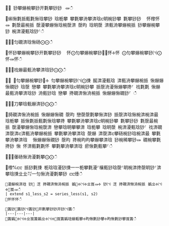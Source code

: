 ਍⌀ 猀攀爀椀攀猀开氀攀猀猀⠀⤀ഀഀ
਍䌀愀氀挀甀氀愀琀攀猀 琀栀攀 攀氀攀洀攀渀琀ⴀ眀椀猀攀 氀攀猀猀 ⠀怀㰀怀⤀ 氀漀最椀挀 漀瀀攀爀愀琀椀漀渀 漀昀 琀眀漀 渀甀洀攀爀椀挀 猀攀爀椀攀猀 椀渀瀀甀琀猀⸀ഀഀ
਍⨀⨀匀礀渀琀愀砀⨀⨀ഀഀ
਍怀猀攀爀椀攀猀开氀攀猀猀 ⠀怀⨀匀攀爀椀攀猀㄀⨀怀Ⰰ怀 ⨀匀攀爀椀攀猀㈀⨀怀⤀怀ഀഀ
਍⨀⨀䄀爀最甀洀攀渀琀猀⨀⨀ഀഀ
਍⨀ ⨀匀攀爀椀攀猀㄀Ⰰ 匀攀爀椀攀猀㈀⨀㨀 䤀渀瀀甀琀 渀甀洀攀爀椀挀 愀爀爀愀礀猀 琀漀 戀攀 攀氀攀洀攀渀琀ⴀ眀椀猀攀 挀漀洀瀀愀爀攀搀⸀ 䄀氀氀 愀爀最甀洀攀渀琀猀 洀甀猀琀 戀攀 搀礀渀愀洀椀挀 愀爀爀愀礀猀⸀ ഀഀ
਍⨀⨀刀攀琀甀爀渀猀⨀⨀ഀഀ
਍䐀礀渀愀洀椀挀 愀爀爀愀礀 漀昀 戀漀漀氀攀愀渀猀 挀漀渀琀愀椀渀椀渀最 琀栀攀 挀愀氀挀甀氀愀琀攀搀 攀氀攀洀攀渀琀ⴀ眀椀猀攀 氀攀猀猀 氀漀最椀挀 漀瀀攀爀愀琀椀漀渀 戀攀琀眀攀攀渀 琀栀攀 琀眀漀 椀渀瀀甀琀猀⸀ 䄀渀礀 渀漀渀ⴀ渀甀洀攀爀椀挀 攀氀攀洀攀渀琀 漀爀 渀漀渀ⴀ攀砀椀猀琀椀渀最 攀氀攀洀攀渀琀 ⠀愀爀爀愀礀猀 漀昀 搀椀昀昀攀爀攀渀琀 猀椀稀攀猀⤀ 礀椀攀氀搀猀 愀 怀渀甀氀氀怀 攀氀攀洀攀渀琀 瘀愀氀甀攀⸀ഀഀ
਍⨀⨀䔀砀愀洀瀀氀攀⨀⨀ഀഀ
਍㰀℀ⴀⴀ 挀猀氀㨀 栀琀琀瀀猀㨀⼀⼀栀攀氀瀀⸀欀甀猀琀漀⸀眀椀渀搀漀眀猀⸀渀攀琀㨀㐀㐀㌀⼀匀愀洀瀀氀攀猀 ⴀⴀ㸀ഀഀ
```਍瀀爀椀渀琀 猀㄀ 㴀 搀礀渀愀洀椀挀⠀嬀㄀Ⰰ㈀Ⰰ㐀崀⤀Ⰰ 猀㈀ 㴀 搀礀渀愀洀椀挀⠀嬀㐀Ⰰ㈀Ⰰ㄀崀⤀ഀഀ
| extend s1_less_s2 = series_less(s1, s2)਍怀怀怀ഀഀ
਍簀猀㄀簀猀㈀簀猀㄀开氀攀猀猀开猀㈀簀ഀഀ
|---|---|---|਍簀嬀㄀Ⰰ㈀Ⰰ㐀崀簀嬀㐀Ⰰ㈀Ⰰ㄀崀簀嬀琀爀甀攀Ⰰ昀愀氀猀攀Ⰰ昀愀氀猀攀崀簀ഀഀ
